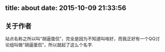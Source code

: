 title: about
date: 2015-10-09 21:33:56
---

## 关于作者

站点名称之所以叫“胡逼蛋侃”，完全是因为不知道叫啥好，而我正好有一个QQ讨论组叫做“胡逼蛋侃”，所以就起了这么个名字.
